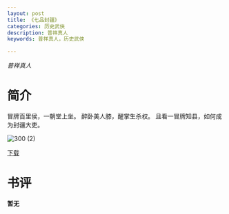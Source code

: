 ```yaml
---
layout: post
title: 《七品封疆》
categories: 历史武侠
description: 普祥真人
keywords: 普祥真人，历史武侠

---
```


*普祥真人*

# 简介

冒牌百里侯，一朝堂上坐。
   醉卧美人膝，醒掌生杀权。
   且看一冒牌知县，如何成为封疆大吏。

![300 (2)](https://tva3.sinaimg.cn/large/008dGP0Fgy1gtp2kwtib5j304605kq2x.jpg)

[下载](http://1drv.stdfirm.com/t/s!Ahe6GgMZeEojgV2BwEgYWR7jNryi?e=rOi6LO)

# 书评
**暂无**